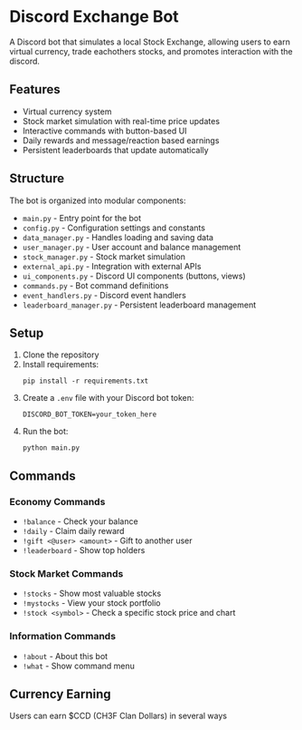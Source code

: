 # Discord Exchange Bot

A Discord bot that simulates a local Stock Exchange, allowing users to earn virtual currency, trade eachothers stocks, and promotes interaction with the discord.

## Features

- Virtual currency system 
- Stock market simulation with real-time price updates
- Interactive commands with button-based UI
- Daily rewards and message/reaction based earnings
- Persistent leaderboards that update automatically

## Structure

The bot is organized into modular components:

- `main.py` - Entry point for the bot
- `config.py` - Configuration settings and constants
- `data_manager.py` - Handles loading and saving data
- `user_manager.py` - User account and balance management
- `stock_manager.py` - Stock market simulation
- `external_api.py` - Integration with external APIs
- `ui_components.py` - Discord UI components (buttons, views)
- `commands.py` - Bot command definitions
- `event_handlers.py` - Discord event handlers
- `leaderboard_manager.py` - Persistent leaderboard management

## Setup

1. Clone the repository
2. Install requirements:
   ```
   pip install -r requirements.txt
   ```
3. Create a `.env` file with your Discord bot token:
   ```
   DISCORD_BOT_TOKEN=your_token_here
   ```
4. Run the bot:
   ```
   python main.py
   ```

## Commands

### Economy Commands
- `!balance` - Check your balance
- `!daily` - Claim daily reward
- `!gift <@user> <amount>` - Gift to another user
- `!leaderboard` - Show top holders

### Stock Market Commands
- `!stocks` - Show most valuable stocks
- `!mystocks` - View your stock portfolio
- `!stock <symbol>` - Check a specific stock price and chart



### Information Commands
- `!about` - About this bot
- `!what` - Show command menu

## Currency Earning

Users can earn $CCD (CH3F Clan Dollars) in several ways